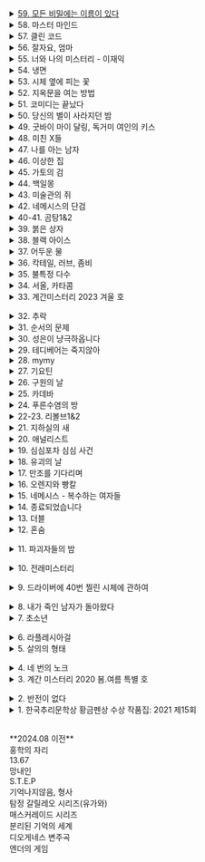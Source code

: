 <details><summary><ins>
59. 모든 비밀에는 이름이 있다
</ins></summary><span style="font-size: 90%; background-color: #FFDAB9">
작가: 서미애
</span><br><span style="font-size: 90%; background-color: #e9ecef">
리뷰: 현실감있는 감정선
</span></details>

<details><summary>
58. 마스터 마인드
</summary><span style="font-size: 90%; background-color: #FFDAB9">
작가: 이성민
</span><br><span style="font-size: 90%; background-color: #e9ecef">
리뷰: 액션스릴러, 빌런, 박진감 넘치는 영화같은
</span></details>


<details><summary>
57. 클린 코드
</summary><span style="font-size: 90%; background-color: #FFDAB9">
작가: 설혜원
</span><br><span style="font-size: 90%; background-color: #e9ecef">
리뷰: 재미는 있으나 임팩트는 없었다.
</span></details>


<details><summary>
56. 잘자요, 엄마
</summary><span style="font-size: 90%; background-color: #FFDAB9">
작가: 서미애
</span><br><span style="font-size: 90%; background-color: #e9ecef">
리뷰: 어떤 환경과 삶이 살인마를 만드는지에 대해 심리해부가 인상적
</span></details>


<details><summary>
55. 너와 나의 미스터리 - 이재익
</summary><span style="font-size: 90%; background-color: #FFDAB9">
작가: 이재익
</span><br><span style="font-size: 90%; background-color: #e9ecef">
리뷰: 구성이 너무 좋아서 끊김없이 마음을 움직이는 굉장히 좋은 작품
</span></details>


<details><summary>
54. 냉면
</summary><span style="font-size: 90%; background-color: #FFDAB9">
작가: 김유리, 범유진, dcdc, 전건우, 곽재식
</span><br><span style="font-size: 90%; background-color: #e9ecef">
리뷰: 냉면으로 특이한 기분을 느낄 수 있다. 마지막 파인애플 냉면은 한번쯤 먹어보고 싶다.
</span></details>

<details><summary>
53. 시체 옆에 피는 꽃
</summary><span style="font-size: 90%; background-color: #FFDAB9">
작가: 공민철
</span><br><span style="font-size: 90%; background-color: #e9ecef">
리뷰: 이야기가 매끄럽고 계속 읽고 싶게 만듬. 흡인력 있는 스토리가 없으면 중도에 그만두거나 마지막 반전을 기대하게 되는데 스토리가 재밌으니 반은 먹고 들어감.
</span></details>


<details><summary>
52. 지옥문을 여는 방법
</summary><span style="font-size: 90%; background-color: #FFDAB9">
작가: 권경희, 김경수, 김범석, 김재성, 김주동, 성성명, 양수련, 이상우, 한수경, 홍성호, 최종철, 조동신
</span><br><span style="font-size: 90%; background-color: #e9ecef">
리뷰: 무난했다. 이 때도 좋은 추리 작품들이 꽤 많았다는 것을 알게되었고, 일찍 알았다면 더 좋지 않았을까 하고 생각함
</span></details>


<details><summary>
51. 코미디는 끝났다
</summary><span style="font-size: 90%; background-color: #FFDAB9">
작가: 이은
</span><br><span style="font-size: 90%; background-color: #e9ecef">
리뷰: 작품속으로 들어간 듯한 착각이 들 정도로 생생한 묘사와 심리적 공포가 소름이 돋고 눈을 뗄 수 없었다.
</span></details>


<details><summary>
50. 당신의 별이 사라지던 밤
</summary><span style="font-size: 90%; background-color: #FFDAB9">
작가: 서미애
</span><br><span style="font-size: 90%; background-color: #e9ecef">
리뷰: 가족을 잃은 슬픔을 주인공을 통해 처절하게 느낄 수 있었다. 내용이 부드럽게 진행되어 순식간에 읽혔다. 마지막 반전도 좋았음.
</span></details>


<details><summary>
49. 굿바이 마이 달링, 독거미 여인의 키스
</summary><span style="font-size: 90%; background-color: #FFDAB9">
작가: 김재희, 김재성, 양수련, 조동신, 공민철, 김주동, 윤자영, 박상민, 정가일, 김범석
</span><br><span style="font-size: 90%; background-color: #e9ecef">
리뷰: 추리마을을 배경으로 그 안에서 벌어지는 일들을 여러 작가를 통해 풀어나가 특색있다. 깊게 인상남는 작품은 없었지만 재미는 있음.
</span></details>


<details><summary>
48. 미친 X들
</summary><span style="font-size: 90%; background-color: #FFDAB9">
작가: 서미애, 송시우, 정해연, 홍선주, 이은영, 한새마
</span><br><span style="font-size: 90%; background-color: #e9ecef">
리뷰: 가볍게 단숨에 읽을 수 있고 현실에 대한 묘사와 풍자, 상상력이 돋보이는 괜찮은 단편집.
</span></details>


<details><summary>
47. 나를 아는 남자
</summary><span style="font-size: 90%; background-color: #FFDAB9">
작가: 도진기
</span><br><span style="font-size: 90%; background-color: #e9ecef">
리뷰: 때론 사소한 가능성이 실마리가 되기도 한다. 흐름이 지루하지 않았고 결말부분에 생각해둔 추리가 다 빗나가서 허탈했다. 다음편 계속.
</span></details>


<details><summary>
46. 이상한 집
</summary><span style="font-size: 90%; background-color: #FFDAB9">
작가: 우케쓰
</span><br><span style="font-size: 90%; background-color: #e9ecef">
리뷰: 집 설계도에 숨겨진 비밀은 흥미를 일으키기에 충분했다. 뒤로갈수록 짧은 분량인데도 더 복잡해지는 구성원들과 힘빠지는 전개가 아쉽다.
</span></details>


<details><summary>
45. 가토의 검
</summary><span style="font-size: 90%; background-color: #FFDAB9">
작가: 김이수
</span><br><span style="font-size: 90%; background-color: #e9ecef">
리뷰: 사람은 쉽게 변하지 않는다는 사실을 다시금 깨닫게 되었다. 욕망, 폭력, 정치, 이기심, 자기애를 한 인물을 통해 탁월하게 드러냈다.
</span></details>


<details><summary>
44. 백일몽
</summary><span style="font-size: 90%; background-color: #FFDAB9">
작가: 고을주
</span><br><span style="font-size: 90%; background-color: #e9ecef">
리뷰: 계속 파고들며 하나씩 발견해가는 과정에서 희열감 비슷한 것을 느꼈고 문체가 적응될 때쯤부터 순식간에 마지막 페이지를 볼 수 있음.
</span></details>


<details><summary>
43. 미술관의 쥐
</summary><span style="font-size: 90%; background-color: #FFDAB9">
작가: 이은
</span><br><span style="font-size: 90%; background-color: #e9ecef">
리뷰: 미술 관련이라 어려울 것이란 예상을 깸. 쉽게 설명한 유익한 정보와 함께 예술에 대해 깊게 생각해 볼 수 있음.
</span></details>


<details><summary>
42. 네메시스의 단검
</summary><span style="font-size: 90%; background-color: #FFDAB9">
작가: 이정훈
</span><br><span style="font-size: 90%; background-color: #e9ecef">
리뷰: 최면을 통한 범죄라 신선했다. 킬링타임용으로 손색없음.
</span></details>


<details><summary>
40-41. 곰탕1&2
</summary><span style="font-size: 90%; background-color: #FFDAB9">
작가: 김영탁
</span><br><span style="font-size: 90%; background-color: #e9ecef">
리뷰: 시간여행 그리고 가족이라는 주제로 다양한 장르들을 합쳐놓음. 짧은 문장 구성은 읽는 맛이 있었고 따뜻한 마무리로 여운이 남음
</span></details>


<details><summary>
39. 붉은 상자
</summary><span style="font-size: 90%; background-color: #FFDAB9">
작가: 김정용
</span><br><span style="font-size: 90%; background-color: #e9ecef">
리뷰: 직소퍼즐 조각처럼 점점 맞춰지는 이야기라 꽤 즐거웠다.
</span></details>


<details><summary>
38. 블랙 아이스
</summary><span style="font-size: 90%; background-color: #FFDAB9">
작가: 이수안
</span><br><span style="font-size: 90%; background-color: #e9ecef">
리뷰: 스포츠카에 대해 자세하게 알 수 있었고 끝에 다다를수록 재밌어지나 앞부분이 지겨웠음.
</span></details>


<details><summary>
37. 어두운 물
</summary><span style="font-size: 90%; background-color: #FFDAB9">
작가: 전건우
</span><br><span style="font-size: 90%; background-color: #e9ecef">
리뷰: 으스스한 분위기를 잘 살렸고 초반에 특히 공포스러웠다.
</span></details>


<details><summary>
36. 칵테일, 러브, 좀비
</summary><span style="font-size: 90%; background-color: #FFDAB9">
작가: 조예은
</span><br><span style="font-size: 90%; background-color: #e9ecef">
리뷰: 읽는 내내 끝나지 않았으면 좋겠다고 생각했다. 특히 마지막 단편인 나이프는 정말 재밌었다.
</span></details>


<details><summary>
35. 불특정 다수
</summary><span style="font-size: 90%; background-color: #FFDAB9">
작가: 염유창
</span><br><span style="font-size: 90%; background-color: #e9ecef">
리뷰: 지루한 부분 없었고, 재밌게 봄.
</span></details>


<details><summary>
34. 서울, 카타콤
</summary><span style="font-size: 90%; background-color: #FFDAB9">
작가: 이봄
</span><br><span style="font-size: 90%; background-color: #e9ecef">
리뷰: 지상의 삶에 지쳐 한없이 내려간 후에야 평안을 되찾지만 그것도 다시 위협받는 상황, 희망 같은건 보이지 않음. 인간 내면의 심리를 잘 표현함.
</span></details>


<details><summary>
33. 계간미스터리 2023 겨울 호
</summary><span style="font-size: 90%; background-color: #FFDAB9">
작가: 김새봄, 팩트스토리, 박광규, (이시무, 히라노 쥬, 김유철, 황세연, 장우석, 백휴), 김소망, 쥬한량, 계간미스터리 편집부
</span><br><span style="font-size: 90%; background-color: #e9ecef">
리뷰:<br>
**(아버지라는 이름으로)** 결말이 쉽게 예상되어 긴장감이 떨어짐

**(회귀)** 가볍게 읽은 짧은 단편, 반전이 크진 않지만 잘 읽혀서 좋았음.

**(뱀파이어 탐정)** 실제사건을 모티브로 꽤 감동적이었다.

**(밥통)** 범인시점이라 현장감이 뛰어났고, 속도감 있게 읽힘

**(고양이 탐정 주관식의 분투)** 마음 따뜻해지는 고양이 찾기

**(탐정 박문수 - 성균관 살인사건 3)** 1,2 아직 안봄
</span></details>


<details><summary>
32. 추락
</summary><span style="font-size: 90%; background-color: #FFDAB9">
작가: 정명섭
</span><br><span style="font-size: 90%; background-color: #e9ecef">
리뷰: 쌓아올린 과정은 좋았으나 마지막의 감동과 임팩트는 다소 약했다.
</span></details>


<details><summary>
31. 순서의 문제
</summary><span style="font-size: 90%; background-color: #FFDAB9">
작가: 도진기
</span><br><span style="font-size: 90%; background-color: #e9ecef">
리뷰: 나온지 꽤 된 책이지만 요즘나온 책이라해도 손색없을 정도로 현대적인 문체와 논리적인 트릭으로 흡인력이 강했다. 다만 초반의 강렬함이 커서 뒤로갈수록 약간의 지루함이 있었다.
</span></details>


<details><summary>
30. 성은이 냥극하옵니다
</summary><span style="font-size: 90%; background-color: #FFDAB9">
작가: 백승화
</span><br><span style="font-size: 90%; background-color: #e9ecef">
리뷰: 표지가 고양이라서 궁금해서 집었는데 난데없이 조선시대 이야기라 1차로 놀랐고, 고양이를 찾는 과정에서 추미스가 다 들어있었으며 몰입감이 높아지는 구성, 재밌었다.
</span></details>


<details><summary>
29. 테디베어는 죽지않아
</summary><span style="font-size: 90%; background-color: #FFDAB9">
작가: 조예은
</span><br><span style="font-size: 90%; background-color: #e9ecef">
리뷰: 등장인물들의 케미가 좋았으나 유령이 심리적으로 공포스럽진 않아 아쉬웠다.
</span></details>


<details><summary>
28. mymy
</summary><span style="font-size: 90%; background-color: #FFDAB9">
작가: 강진아
</span><br><span style="font-size: 90%; background-color: #e9ecef">
리뷰: 재능에 대한 갈망, 열등감, 소문, 회피 등 인간사회의 특성을 잘 나타내었고, 그럼에도 꿋꿋이 살아가는 쓸쓸한 단면을 엿볼 수 있다.
</span></details>


<details><summary>
27. 기요틴
</summary><span style="font-size: 90%; background-color: #FFDAB9">
작가: 이스안
</span><br><span style="font-size: 90%; background-color: #e9ecef">
리뷰: 남녀관계에 대한 이야기, 일상 이야기가 많아서 제 3자의 시선으로 지켜보는 재미가 있음.
</span></details>


<details><summary>
26. 구원의 날
</summary><span style="font-size: 90%; background-color: #FFDAB9">
작가: 정해연
</span><br><span style="font-size: 90%; background-color: #e9ecef">
리뷰: 영화를 보는 듯한 느낌이 들었다. 적절한 반전 그리고 따뜻한 마무리
</span></details>


<details><summary>
25. 카데바
</summary><span style="font-size: 90%; background-color: #FFDAB9">
작가: 이스안
</span><br><span style="font-size: 90%; background-color: #e9ecef">
리뷰: 빨려들어갈 듯한 서술로 이야기를 기묘하지만 따뜻하게 풀어나갔다. 전작인 기요틴도 기대된다.
</span></details>


<details><summary>
24. 푸른수염의 방
</summary><span style="font-size: 90%; background-color: #FFDAB9">
작가: 홍선주
</span><br><span style="font-size: 90%; background-color: #e9ecef">
리뷰: 관점이 바뀔정도로 몰입해서 재밌게 봤다.
</span></details>


<details><summary>
22-23. 리볼브1&2
</summary><span style="font-size: 90%; background-color: #FFDAB9">
작가: 이종관
</span><br><span style="font-size: 90%; background-color: #e9ecef">
리뷰: 갑자기 엉뚱하게 타임루프물이 되서 당황했다. 전개가 느리긴 했지만 수사묘사만큼은 현실적이었다.
</span></details>


<details><summary>
21. 지하실의 새
</summary><span style="font-size: 90%; background-color: #FFDAB9">
작가: 김은채
</span><br><span style="font-size: 90%; background-color: #e9ecef">
리뷰: 새로 범죄현장을 보는게 특이했고, 꽤 잔인하고 무서웠다.
</span></details>


<details><summary>
20. 애널리스트
</summary><span style="font-size: 90%; background-color: #FFDAB9">
작가: 이재영
</span><br><span style="font-size: 90%; background-color: #e9ecef">
리뷰: 무난했다. 말투나 설정이 좀 오글거렸지만 그걸 너무 키우지 않고 잘 마무리했다.
</span></details>


<details><summary>
19. 심심포차 심심 사건
</summary><span style="font-size: 90%; background-color: #FFDAB9">
작가: 홍선주
</span><br><span style="font-size: 90%; background-color: #e9ecef">
리뷰: 모든게 범인을 잡아넣기 위한 계락이었음이 밝혀질 때 머리를 때리는 듯한 충격이 일었다.
</span></details>


<details><summary>
18. 유괴의 날
</summary><span style="font-size: 90%; background-color: #FFDAB9">
작가: 정해연
</span><br><span style="font-size: 90%; background-color: #e9ecef">
리뷰: 반전도 꽤 있었고 스토리에 몰입해서 재밌게 봤다.
</span></details>


<details><summary>
17. 만조를 기다리며
</summary><span style="font-size: 90%; background-color: #FFDAB9">
작가: 조예은
</span><br><span style="font-size: 90%; background-color: #e9ecef">
리뷰: 큰 반전도 없고 별 재미는 없었음
</span></details>


<details><summary>
16. 오렌지와 빵칼
</summary><span style="font-size: 90%; background-color: #FFDAB9">
작가: 청예
</span><br><span style="font-size: 90%; background-color: #e9ecef">
리뷰: 통제와 자유에 관한 나의 과거를 관통하는 듯한 이야기, 따뜻한 울림이 되어 기억될 것이다.
</span></details>


<details><summary>
15. 네메시스 - 복수하는 여자들
</summary><span style="font-size: 90%; background-color: #FFDAB9">
작가: 한수옥, 박소해, 한새마, 김재희
</span><br><span style="font-size: 90%; background-color: #e9ecef">
리뷰: 엄마가 된다는 것의 무거움을 알 수 있었다. 간접체험할 수 있어서 좋았다.
</span></details>


<details><summary>
14. 종료되었습니다
</summary><span style="font-size: 90%; background-color: #FFDAB9">
작가: 박하익
</span><br><span style="font-size: 90%; background-color: #e9ecef">
리뷰: 처음엔 이 무슨 말같지도 않은 소린가 싶었는데 마지막을 보고 충격을 받고 납득하게 되었다. 엄청난 스토리다.
</span></details>


<details><summary>
13. 더블
</summary><span style="font-size: 90%; background-color: #FFDAB9">
작가: 정해연
</span><br><span style="font-size: 90%; background-color: #e9ecef">
리뷰: 권력과 배신을 통해 보는 내내 긴장하게 만듬. 음 역시 사람은 단순히 믿을 수 없다는 것을 알게됨
</span></details>


<details><summary>
12. 혼숨
</summary><span style="font-size: 90%; background-color: #FFDAB9">
작가: 전건우, 홍정기, 양수련, 조동신
</span><br><span style="font-size: 90%; background-color: #e9ecef">
리뷰:<br>
**(얼음땡)** 세계관이 이해가 안갔고, 무섭지도 않았다.

**(혼숨)** 어릴 때 학교괴담보고 무서웠던 기억이 떠올랐다. 따라해보고 싶을 만큼  방법이 자세해서 현실감이 들었고, 아이스픽을 이용한 부분도 좋았다.

**(야, 놀자!)** 잔잔한 힐링물, 긴박함 없이 가끔은 이런 스토리도 괜찮은 듯.

**(불망비)** 마지막까지의 과정이 너무 지루했다.
</span></details>


<details><summary>
11. 파괴자들의 밤
</summary><span style="font-size: 90%; background-color: #FFDAB9">
작가: 서미애, 송시우, 정해연, 홍선주, 이은영
</span><br><span style="font-size: 90%; background-color: #e9ecef">
리뷰:<br>
**(죽일 생각은 없었어)** 경쾌하게 살인을 하는 주인공이 마음에 들었다.

**(알렉산드리아의 거울)** 과몰입이 만든 정체성, 가장 잔인한 것은 생각하지 않는 것.

**(좋아서가 아냐)** 끝까지 집중해서 봤다. 뒤집어서 생각하는 게 이렇게 재밌을 수 있구나 하고 느꼈음.

**(나뭇가지가 있었어)** 착취를 다룸. 교수와 연구원들이 나오고 적나라한 묘사에 등장인물들 처럼 마음이 착잡했다. 그저 완벽한 계획에 박수를..

**(사일런트 디스코)** 역할의 굴레, 그리고 초점과 방향을 잃은 반복적 세계에서 인간은 인간성을 논할 수 있을까. 텍스트를 보는 내내 꿈꾸는 듯 느껴졌다. 환상문학의 매력이 고스란히 전해졌다.
</span></details>



<details><summary>
10. 전래미스터리
</summary><span style="font-size: 90%; background-color: #FFDAB9">
작가: 홍정기
</span><br><span style="font-size: 90%; background-color: #e9ecef">
리뷰:<br>
**(콩쥐살인사건)** 재밌고 살짝 잔인함. 보이는게 다가 아니었다! 판타지스러운 물건들이 나오지만 잘 어울렸다.

**(나무꾼의 대위기)** 덫에 걸린 위기의 나무꾼이 겪는 무서운 하루. 막장드라마 만큼 흥미진진하다.

**(살인귀 vs 식인귀)** 헉.. 매우 잔인했다. 식인귀 때는 끔찍해서 소름이 돋았고 살인귀가 슬래셔물 찍을 땐 광기가 그대로 전해졌다. 다음편이 기대된다.

**(연쇄 도살마)** 꿈과 희망이 없어서 참혹했다. 설정이 재밌었음.

**(스위치)** 교환이라는 주제로 끝나고도 생각할 게 많은 이야기
</span></details>


<details><summary>
9. 드라이버에 40번 찔린 시체에 관하여
</summary><span style="font-size: 90%; background-color: #FFDAB9">
작가: 황세연, 김영민, 한새마, 김범석, 여실지, 유재이, 조동신
</span><br><span style="font-size: 90%; background-color: #e9ecef">
리뷰:<br>
**(40원)** 약간 과하긴 했지만 40원으로 이렇게 흥미진진한 스토리가 나올 수 있다니.. 숨가쁜 전개와 복선이 좋았음.

**(40피트 건물 괴사건)** 논리적으로 추리를 펼치는 등장인물들과 같이 추리해보는 재미가 있었다.

**(40개의 뼈)** 책임과 상실에 대한 감정 묘사가 강렬했고, 슬펐다. 마지막에 의외의 사실을 알게되서 놀랐다!

**(드라이버에 40번 찔린 시체에 관하여)** 추리문제 형식이어서 독특했다. 큰 반전은 없었고, 예상했던 범인이었다.

**(40일)** 이용하고 이용당하는 무난한 내용이었다.

**(40선: 영혼을 죽이는 선)** 내용이 너무 슬펐고, 뉴스에서나 접하던 현실을 비록 가상이지만 가까이서 볼 수 있어서 그러한 사건이 더 안타깝게 느껴졌다.

**(알리바바와 40인의 도적)** 탄탄하지 않은 스토리에 결말도 급하게 끝낸느낌
</span></details>


<details><summary>
8. 내가 죽인 남자가 돌아왔다
</summary><span style="font-size: 90%; background-color: #FFDAB9">
작가: 황세연
</span><br><span style="font-size: 90%; background-color: #e9ecef">
리뷰: 범죄 없는 마을이란 타이틀을 지키기 위한 마을 주민 각자의 노력과 그것들이 모여 만들어내는 기막힌 범죄 그리고 몇 번을 뒤집는 반전이 인상적임. 정말 탄탄한 스토리라 감탄하면서 마지막 페이지를 덮었다.
</span></details>


<details><summary>
7. 초소년
</summary><span style="font-size: 90%; background-color: #FFDAB9">
작가: 홍정기
</span><br><span style="font-size: 90%; background-color: #e9ecef">
리뷰:<br>
**(추적=코난을 찾아라)** 리뷰함

**(소음)** 치밀한 트릭을 하나씩 추리해내는 아이들을 보는 게 뭔가 가슴벅찼다.

**(상흔)** 순수함이 돋보였고, 일상적인 내용이라 더 정감이 갔다. 읽다보니 어느새 끝

**(토끼)** 여러가지 추리가 흥미로웠다 특히 갑자기 공포물로 바뀌는 게 재밌었다.

**(코난)** 우정이 시작된 계기, 흐뭇하게 지켜봄.

**(꼬마)** 귀신을 보는 꼬마와 이후 벌어지는 예언과도 같은 미스터리한 일들이 공포를 준다. 오싹하다.

**총평:** 어릴 때 주변을 보면 마냥 순수하지는 않았다. 미화된 부분이 상당하다. 하지만 그 때만의 즐거움이 있었다. 탐정단을 결성한 아이들을 보면서  그들의 눈으로 다시 어릴 때로 돌아간 기분을 느꼈다. 소중한 기억으로 남을 것 같다.
</span></details>


<details><summary>
6. 라플레시아걸
</summary><span style="font-size: 90%; background-color: #FFDAB9">
작가: 한새마
</span><br><span style="font-size: 90%; background-color: #e9ecef">
리뷰: 밀실 살인보단 살인 후 밀실이라는 말에 고개를 끄덕였다. 전반적으로 가라앉은 분위기라 살짝 지루한 감이 있었음에도 라플레시아의 숨겨진 의미, 사이비, 마약 등 흥미로운 요소들이 잘 어우러져 끝까지 몰입할 수 있었다. 잘 만든 영화같은 느낌이 들었다.
</span></details>


<details><summary>
5. 살의의 형태
</summary><span style="font-size: 90%; background-color: #FFDAB9">
작가: 홍정기
</span><br><span style="font-size: 90%; background-color: #e9ecef">
리뷰:<br>
**(무구한 살의)** 계산된 무구함이 소름이었다.

**(합리적 살의)** 휙휙 읽기 좋음

**(보이지 않는 살의)** 꽤 특이한 반전이라 오.. 하면서 봤다.

**(백색살의)** 리뷰함

**(영광의 살의)** 큭큭 영광스런 데스코미디

**(시기의 살의)** 이런 킬러도 있구나 싶었다. 볼만했음.
</span></details>


<details><summary>
4. 네 번의 노크
</summary><span style="font-size: 90%; background-color: #FFDAB9">
작가: 케이시
</span><br><span style="font-size: 90%; background-color: #e9ecef">
리뷰: 특이하게 집 호수로 모든걸 설명함. 이것도 기억못하다니 난 바보인가 싶다가 나중되면 숫자만 봐도 떠오름. 재미도 있었지만 교훈적이면서 꽤 여운이 남았음.
</span></details>


<details><summary>
3. 계간 미스터리 2020 봄.여름 특별 호
</summary><span style="font-size: 90%; background-color: #FFDAB9">
작가: 김범석, 윤자영, 김주호, 홍성호, 황세연, 홍정기
</span><br><span style="font-size: 90%; background-color: #e9ecef">
리뷰:<br>
**(범인은 한 명이다)** 여기서 큰 반전이 나올 수 있을까 싶었는데 예상대로 조금 뻔한 스토리였음.동기가 단순하고 납득이 잘 안됨.

**(국선변호인의 최종 변론)** 범행 동기가 충분하지 않음. 분명 더 나은 길이 있었기 때문에 의문이 들었다.

**(미니멀 라이프)** 무난하게 보기 좋은 탐정&조수 소설. 조수가 다했다.

**(용서)** 생각 없이 읽기 좋은 휴먼드라마였다. 마무리가 나쁘지 않았다.

**(인생의 무게)** 복선 그리고 눈에 보일듯 말듯한 반전이 절묘하게 조합해 재밌는 연출이 되었다.

**(백색살의)** 불에 타죽은 시체가 미스테리 했고 반전도 무난했다. 일정 스탠스로 이야기가 흘러가서 중간부터 집중력이 흐려짐.
</span></details>


<details><summary>
2. 반전이 없다
</summary><span style="font-size: 90%; background-color: #FFDAB9">
작가: 조영주
</span><br><span style="font-size: 90%; background-color: #e9ecef">
리뷰: 안면인식장애를 가진 형사와 현장에 항상 마지막 '반전'이 뜯긴 추리소설을 두고 가는 연속(?)살인마를 쫓아가는 추리소설. 같은 장소를 반복적으로 다뤄 중간부터 살짝 지루한 느낌이 들었고 반전은 있었지만 크게 와닿진 않았다. 사소한 대화를 줄이고 반전의 핵심인물들의 과거를 넣어 좀 더 감정적으로 몰입하게끔 스토리를 넣었으면 더 자연스럽고 좋았을 것 같다.
</span></details>


<details><summary>
1. 한국추리문학상 황금펜상 수상 작품집: 2021 제15회
</summary><span style="font-size: 90%; background-color: #FFDAB9">
작가: 한이, 홍정기, 홍성호, 한새마, 황세연, 류성희, 장우석
</span><br><span style="font-size: 90%; background-color: #e9ecef">
리뷰:

**(긴하루)** 길고 어두운 하루를 살아내는 누군가를 관찰할 수 있었다. 현실의 우울함을 옮겨놓은 것 같았다. 이빨 묘사가 생생해서 조금 섬뜩했다.

**(에덴의 아이들)** 탐정을 주인공으로 재밌게 풀어나갔음. 후편이 기대됨. 가볍게 읽기 좋았다.

**(코난을 찾아라)** 이상하다 싶은 느낌은 있었는데 상상도 못한 반전이었다. 잔혹한 범인의 독백이 몰입감을 높였고 무서우면서도 웃음 포인트가 많아서 아주 재밌게 봤음.

**(약육강식)** 캐릭터에 몰입이 잘 안되었고 내용이 재밌진 않았다.

**(어떤 자살)** 기자와 대화체가 메인인 완성도 높은 추리소설은 처음 봤음. 이런 건 다 어떻게 아셨을까 싶은 디테일이 집중하게 만들고 사람마다 말투나 분위기가 찰떡이라 살아움직이는 느낌이었음. 갑자기 쏟아지는 반전에 어질어질한건 덤.

**(고난도 살인)** 근미래, 메타버스가 배경이며 캐릭터에 입체감이 있었다. 가상과 현실의 괴리가 좋았다. 마지막은 아쉬웠다.

**(튤립과 꽃삽, 접힌 우산)** 어딘가 이상한 엄마를 통해 읽는 사람의 심리 또한 미묘하게 뒤틈. 등장인물들의 덤덤함이 무서움을 배가함.

**(공짜는 없다)** 죄책감이 어떻게 인생을 파괴하는지 주인공의 심리를 따라가며 겪어 볼 수 있었다.
</span></details>

<br>
**2024.08 이전**
<br>
홍학의 자리<br>
13.67<br>
망내인<br>
S.T.E.P<br>
기억나지않음, 형사<br>
탐정 갈릴레오 시리즈(유가와)<br>
매스커레이드 시리즈<br>
분리된 기억의 세계<br>
디오게네스 변주곡<br>
엔더의 게임<br>
